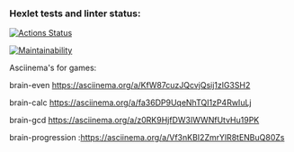 ### Hexlet tests and linter status:
[![Actions Status](https://github.com/VankoID/frontend-project-44/actions/workflows/hexlet-check.yml/badge.svg)](https://github.com/VankoID/frontend-project-44/actions)

[![Maintainability](https://api.codeclimate.com/v1/badges/9a9e60aa7b0fc6bbce1b/maintainability)](https://codeclimate.com/github/VankoID/frontend-project-44/maintainability)


Asciinema's for games:

brain-even https://asciinema.org/a/KfW87cuzJQcvjQsij1zlG3SH2

brain-calc https://asciinema.org/a/fa36DP9UqeNhTQI1zP4RwIuLj

brain-gcd https://asciinema.org/a/z0RK9HjfDW3IWWNfUtvHu19PK

brain-progression :https://asciinema.org/a/Vf3nKBI2ZmrYlR8tENBuQ80Zs
